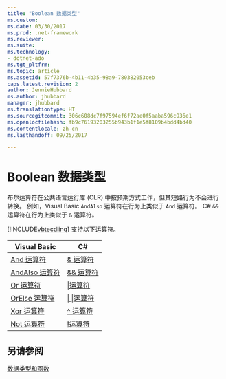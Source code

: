 ```yaml
---
title: "Boolean 数据类型"
ms.custom: 
ms.date: 03/30/2017
ms.prod: .net-framework
ms.reviewer: 
ms.suite: 
ms.technology:
- dotnet-ado
ms.tgt_pltfrm: 
ms.topic: article
ms.assetid: 57f7376b-4b11-4b35-98a9-780382053ceb
caps.latest.revision: 2
author: JennieHubbard
ms.author: jhubbard
manager: jhubbard
ms.translationtype: HT
ms.sourcegitcommit: 306c608dc7f97594ef6f72ae0f5aaba596c936e1
ms.openlocfilehash: fb9c76193203255b943b1f1e5f8109b4bdd4bd40
ms.contentlocale: zh-cn
ms.lasthandoff: 09/25/2017

---
```

# <a name="boolean-data-types"></a>Boolean 数据类型
布尔运算符在公共语言运行库 (CLR) 中按预期方式工作，但其短路行为不会进行转换。 例如，Visual Basic `AndAlso` 运算符在行为上类似于 `And` 运算符。 C# `&&` 运算符在行为上类似于 `&` 运算符。  
  
 [!INCLUDE[vbtecdlinq](../../../../../../includes/vbtecdlinq-md.md)] 支持以下运算符。  
  
|Visual Basic|C#|  
|------------------|---------|  
|[And 运算符](~/docs/visual-basic/language-reference/operators/and-operator.md)|[& 运算符](~/docs/csharp/language-reference/operators/and-operator.md)|  
|[AndAlso 运算符](~/docs/visual-basic/language-reference/operators/andalso-operator.md)|[&& 运算符](~/docs/csharp/language-reference/operators/conditional-and-operator.md)|  
|[Or 运算符](~/docs/visual-basic/language-reference/operators/or-operator.md)|[&#124;运算符](~/docs/csharp/language-reference/operators/or-operator.md)|  
|[OrElse 运算符](~/docs/visual-basic/language-reference/operators/orelse-operator.md)|[&#124; &#124;运算符](~/docs/csharp/language-reference/operators/conditional-or-operator.md)|  
|[Xor 运算符](~/docs/visual-basic/language-reference/operators/xor-operator.md)|[^ 运算符](~/docs/csharp/language-reference/operators/xor-operator.md)|  
|[Not 运算符](~/docs/visual-basic/language-reference/operators/not-operator.md)|[!运算符](~/docs/csharp/language-reference/operators/logical-negation-operator.md)|  
  
## <a name="see-also"></a>另请参阅  
 [数据类型和函数](../../../../../../docs/framework/data/adonet/sql/linq/data-types-and-functions.md)

